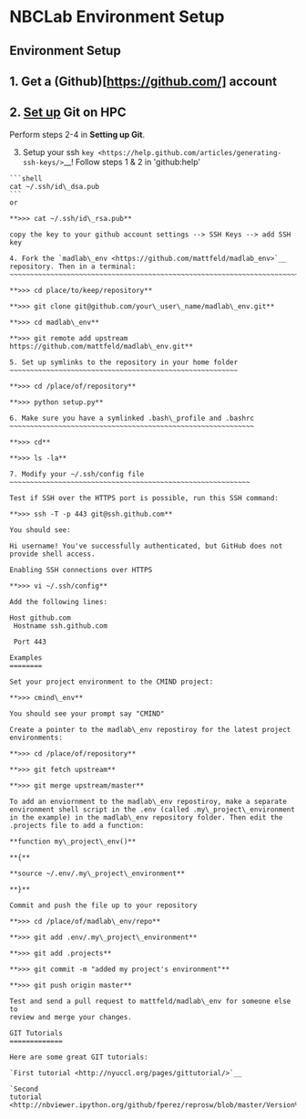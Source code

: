 NBCLab Environment Setup
======

Environment Setup
-----------------

## 1. Get a (Github)[https://github.com/] account

## 2. [Set up](https://help.github.com/articles/set-up-git/) Git on HPC
Perform steps 2-4 in **Setting up Git**.

3. Setup your ssh `key <https://help.github.com/articles/generating-ssh-keys/>`__! Follow steps 1 & 2 in 'github:help'
~~~~~~~~~~~~~~~~~~~~~~~~~~~~~~~~~~~~~~~~~~~~~~~~~~~~~~~~~~~~~~~~~~~~~~~~~~~~~~~~~~~~~~~~~~~~~~~~~~~~~~~~~~~~~~~~~~~~~~
```shell
cat ~/.ssh/id\_dsa.pub
```
or

**>>> cat ~/.ssh/id\_rsa.pub**

copy the key to your github account settings --> SSH Keys --> add SSH
key

4. Fork the `madlab\_env <https://github.com/mattfeld/madlab_env>`__ repository. Then in a terminal:
~~~~~~~~~~~~~~~~~~~~~~~~~~~~~~~~~~~~~~~~~~~~~~~~~~~~~~~~~~~~~~~~~~~~~~~~~~~~~~~~~~~~~~~~~~~~~~~~~~~~

**>>> cd place/to/keep/repository**

**>>> git clone git@github.com/your\_user\_name/madlab\_env.git**

**>>> cd madlab\_env**

**>>> git remote add upstream
https://github.com/mattfeld/madlab\_env.git**

5. Set up symlinks to the repository in your home folder
~~~~~~~~~~~~~~~~~~~~~~~~~~~~~~~~~~~~~~~~~~~~~~~~~~~~~~~~

**>>> cd /place/of/repository**

**>>> python setup.py**

6. Make sure you have a symlinked .bash\_profile and .bashrc
~~~~~~~~~~~~~~~~~~~~~~~~~~~~~~~~~~~~~~~~~~~~~~~~~~~~~~~~~~~~

**>>> cd**

**>>> ls -la**

7. Modify your ~/.ssh/config file
~~~~~~~~~~~~~~~~~~~~~~~~~~~~~~~~~~~~~~~~~~~~~~~~~~~~~~~~~~~

Test if SSH over the HTTPS port is possible, run this SSH command:

**>>> ssh -T -p 443 git@ssh.github.com**

You should see:

Hi username! You've successfully authenticated, but GitHub does not provide shell access.

Enabling SSH connections over HTTPS

**>>> vi ~/.ssh/config**

Add the following lines:

Host github.com
 Hostname ssh.github.com

 Port 443

Examples
========

Set your project environment to the CMIND project:

**>>> cmind\_env**

You should see your prompt say "CMIND"

Create a pointer to the madlab\_env repostiroy for the latest project
environments:

**>>> cd /place/of/repository**

**>>> git fetch upstream**

**>>> git merge upstream/master**

To add an enviornment to the madlab\_env repostiroy, make a separate
environment shell script in the .env (called .my\_project\_environment
in the example) in the madlab\_env repository folder. Then edit the
.projects file to add a function:

**function my\_project\_env()**

**{**

**source ~/.env/.my\_project\_environment**

**}**

Commit and push the file up to your repository

**>>> cd /place/of/madlab\_env/repo**

**>>> git add .env/.my\_project\_environment**

**>>> git add .projects**

**>>> git commit -m "added my project's environment"**

**>>> git push origin master**

Test and send a pull request to mattfeld/madlab\_env for someone else to
review and merge your changes.

GIT Tutorials
=============

Here are some great GIT tutorials:

`First tutorial <http://nyuccl.org/pages/gittutorial/>`__

`Second
tutorial <http://nbviewer.ipython.org/github/fperez/reprosw/blob/master/Version%20Control.ipynb>`__


